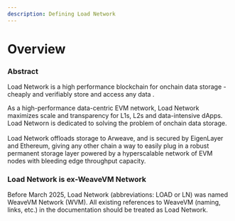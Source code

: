 ```yaml
---
description: Defining Load Network
---
```


# Overview

### Abstract

Load Network is a high performance blockchain for onchain data storage - cheaply and verifiably store and access any data .

As a high-performance data-centric EVM network, Load Network maximizes scale and transparency for L1s, L2s and data-intensive dApps. Load Networn is dedicated to solving the problem of onchain data storage.\
\
Load Network offloads storage to Arweave, and is secured by EigenLayer and Ethereum, giving any other chain a way to easily plug in a robust permanent storage layer powered by a hyperscalable network of EVM nodes with bleeding edge throughput capacity.&#x20;

### Load Network is ex-WeaveVM Network

Before March 2025, Load Network (abbreviations: LOAD or LN) was named WeaveVM Network (WVM). All existing references to WeaveVM (naming, links, etc.) in the documentation should be treated as Load Network.
